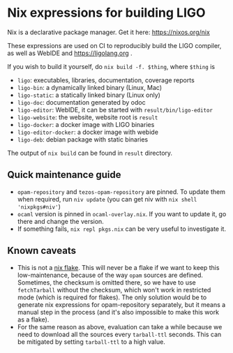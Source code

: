 # Nix expressions for building LIGO

Nix is a declarative package manager. Get it here: https://nixos.org/nix

These expressions are used on CI to reproducibly build the LIGO compiler, as well as WebIDE and https://ligolang.org .

If you wish to build it yourself, do `nix build -f. $thing`, where `$thing` is

- `ligo`: executables, libraries, documentation, coverage reports
- `ligo-bin`: a dynamically linked binary (Linux, Mac)
- `ligo-static`: a statically linked binary (Linux only)
- `ligo-doc`: documentation generated by odoc
- `ligo-editor`: WebIDE, it can be started with `result/bin/ligo-editor`
- `ligo-website`: the website, website root is `result`
- `ligo-docker`: a docker image with LIGO binaries
- `ligo-editor-docker`: a docker image with webide
- `ligo-deb`: debian package with static binaries

The output of `nix build` can be found in `result` directory.

## Quick maintenance guide

- `opam-repository` and `tezos-opam-repository` are pinned. To update them when required, run `niv update` (you can get niv with `nix shell 'nixpkgs#niv'`)
- `ocaml` version is pinned in `ocaml-overlay.nix`. If you want to update it, go there and change the version.
- If something fails, `nix repl pkgs.nix` can be very useful to investigate it.

## Known caveats

- This is not a [nix flake](https://gist.github.com/edolstra/40da6e3a4d4ee8fd019395365e0772e7). This will never be a flake if we want to keep this low-maintenance, because of the way `opam` sources are defined. Sometimes, the checksum is omitted there, so we have to use `fetchTarball` without the checksum, which won't work in restricted mode (which is required for flakes). The only solution would be to generate nix expressions for opam-repository separately, but it means a manual step in the process (and it's also impossible to make this work as a flake).
- For the same reason as above, evaluation can take a while because we need to download all the sources every `tarball-ttl` seconds. This can be mitigated by setting `tarball-ttl` to a high value.
